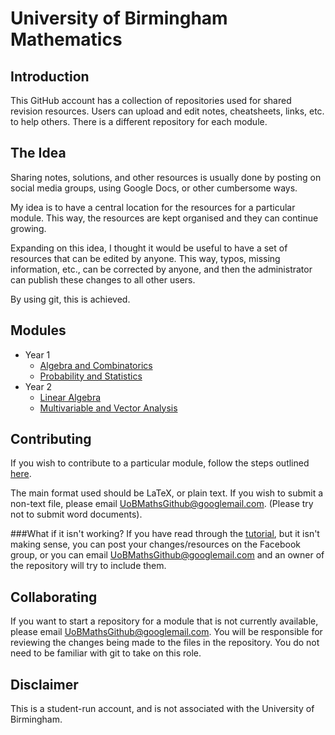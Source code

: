 University of Birmingham Mathematics
====================================

Introduction
------------
This GitHub account has a collection of repositories used for shared revision resources. Users can upload and edit notes, cheatsheets, links, etc. to help others. There is a different repository for each module. 

The Idea
--------
Sharing notes, solutions, and other resources is usually done by posting on social media groups, using Google Docs, or other cumbersome ways. 

My idea is to have a central location for the resources for a particular module. This way, the resources are kept organised and they can continue growing.

Expanding on this idea, I thought it would be useful to have a set of resources that can be edited by anyone. This way, typos, missing information, etc., can be corrected by anyone, and then the administrator can publish these changes to all other users.

By using git, this is achieved.

Modules
-------
- Year 1
	- [Algebra and Combinatorics](https://github.com/UoB-Mathematics-Students/Year-1-AC)
	- [Probability and Statistics](https://github.com/UoB-Mathematics-Students/Year-1-PS)
- Year 2
	- [Linear Algebra](https://github.com/UoB-Mathematics-Students/Year-2-LA)
	- [Multivariable and Vector Analysis](https://github.com/UoB-Mathematics-Students/Year-2-MVA)

Contributing
------------
If you wish to contribute to a particular module, follow the steps outlined [here][tutorial-link]. 

The main format used should be LaTeX, or plain text. If you wish to submit a non-text file, please email [UoBMathsGithub@googlemail.com][contact]. (Please try not to submit word documents).
	
###What if it isn't working?
If you have read through the [tutorial][tutorial-link], but it isn't making sense, you can post your changes/resources on the Facebook group, or you can email [UoBMathsGithub@googlemail.com][contact] and an owner of the repository will try to include them.

Collaborating
-------------
If you want to start a repository for a module that is not currently available, please email [UoBMathsGithub@googlemail.com][contact]. You will be responsible for reviewing the changes being made to the files in the repository. You do not need to be familiar with git to take on this role.

Disclaimer
----------
This is a student-run account, and is not associated with the University of Birmingham.


[tutorial-link]: contributing/Basic-contribution.md
[contact]: mailto:UoBMathsGithub@googlemail.com